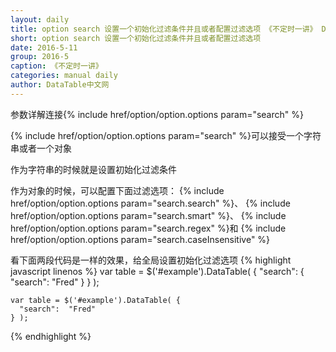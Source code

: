 ```yaml
---
layout: daily
title: option search 设置一个初始化过滤条件并且或者配置过滤选项 《不定时一讲》 DataTable中文网
short: option search 设置一个初始化过滤条件并且或者配置过滤选项
date: 2016-5-11
group: 2016-5
caption: 《不定时一讲》
categories: manual daily
author: DataTable中文网
---
```

参数详解连接{% include href/option/option.options param="search" %}

{% include href/option/option.options param="search" %}可以接受一个字符串或者一个对象

作为字符串的时候就是设置初始化过滤条件

作为对象的时候，可以配置下面过滤选项：
{% include href/option/option.options param="search.search" %}、
{% include href/option/option.options param="search.smart" %}、
{% include href/option/option.options param="search.regex" %}和
{% include href/option/option.options param="search.caseInsensitive" %}

看下面两段代码是一样的效果，给全局设置初始化过滤选项
{% highlight javascript linenos %}
    var table = $('#example').DataTable( {
      "search": {
        "search": "Fred"
      }
    } );

    var table = $('#example').DataTable( {
      "search":  "Fred"
    } );
{% endhighlight %}
